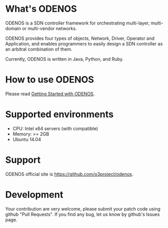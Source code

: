 What's ODENOS
==========================
ODENOS is a SDN controller framework for orchestrating multi-layer,
multi-domain or multi-vendor networks.

ODENOS provides four types of objects, Network, Driver, Operator and
Application, and enables programmers to easily design a SDN controller
as an arbitral combination of them.

Currently, ODENOS is written in Java, Python, and Ruby.


How to use ODENOS
==========================
Please read [Getting Started with ODENOS](/doc/QUICKSTART.md).


Supported environments
==========================
- CPU: Intel x64 servers (with compatible)
- Memory: >= 2GB
- Ubuntu 14.04


Support
==========================
ODENOS official site is <https://github.com/o3project/odenos>.


Development
==========================
Your contribution are very welcome, please submit your patch code using
github "Pull Requests".
If you find any bug, let us know by github's Issues page.

